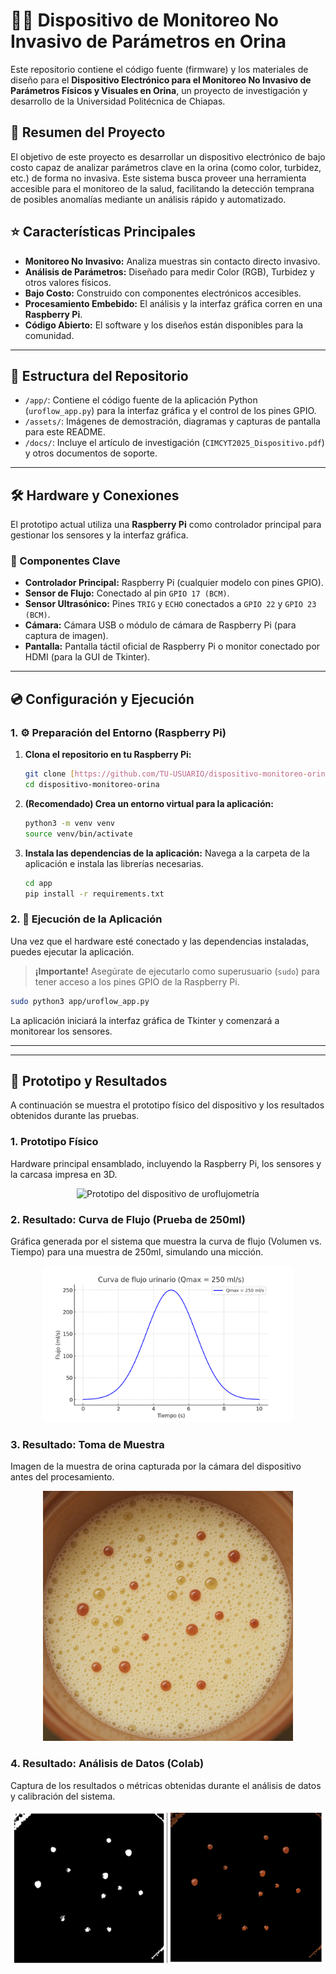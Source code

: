 # 🔬💧 Dispositivo de Monitoreo No Invasivo de Parámetros en Orina

Este repositorio contiene el código fuente (firmware) y los materiales de diseño para el **Dispositivo Electrónico para el Monitoreo No Invasivo de Parámetros Físicos y Visuales en Orina**, un proyecto de investigación y desarrollo de la Universidad Politécnica de Chiapas.

## 📜 Resumen del Proyecto

El objetivo de este proyecto es desarrollar un dispositivo electrónico de bajo costo capaz de analizar parámetros clave en la orina (como color, turbidez, etc.) de forma no invasiva. Este sistema busca proveer una herramienta accesible para el monitoreo de la salud, facilitando la detección temprana de posibles anomalías mediante un análisis rápido y automatizado.

## ⭐ Características Principales

* **Monitoreo No Invasivo:** Analiza muestras sin contacto directo invasivo.
* **Análisis de Parámetros:** Diseñado para medir Color (RGB), Turbidez y otros valores físicos.
* **Bajo Costo:** Construido con componentes electrónicos accesibles.
* **Procesamiento Embebido:** El análisis y la interfaz gráfica corren en una **Raspberry Pi**.
* **Código Abierto:** El software y los diseños están disponibles para la comunidad.

---

## 📂 Estructura del Repositorio

* `/app/`: Contiene el código fuente de la aplicación Python (`uroflow_app.py`) para la interfaz gráfica y el control de los pines GPIO.
* `/assets/`: Imágenes de demostración, diagramas y capturas de pantalla para este README.
* `/docs/`: Incluye el artículo de investigación (`CIMCYT2025_Dispositivo.pdf`) y otros documentos de soporte.

---

## 🛠️ Hardware y Conexiones

El prototipo actual utiliza una **Raspberry Pi** como controlador principal para gestionar los sensores y la interfaz gráfica.

### 🔌 Componentes Clave

* **Controlador Principal:** Raspberry Pi (cualquier modelo con pines GPIO).
* **Sensor de Flujo:** Conectado al pin `GPIO 17 (BCM)`.
* **Sensor Ultrasónico:** Pines `TRIG` y `ECHO` conectados a `GPIO 22` y `GPIO 23 (BCM)`.
* **Cámara:** Cámara USB o módulo de cámara de Raspberry Pi (para captura de imagen).
* **Pantalla:** Pantalla táctil oficial de Raspberry Pi o monitor conectado por HDMI (para la GUI de Tkinter).

---

## 💿 Configuración y Ejecución

### 1. ⚙️ Preparación del Entorno (Raspberry Pi)

1.  **Clona el repositorio en tu Raspberry Pi:**
    ```bash
    git clone [https://github.com/TU-USUARIO/dispositivo-monitoreo-orina.git](https://github.com/TU-USUARIO/dispositivo-monitoreo-orina.git)
    cd dispositivo-monitoreo-orina
    ```

2.  **(Recomendado) Crea un entorno virtual para la aplicación:**
    ```bash
    python3 -m venv venv
    source venv/bin/activate
    ```

3.  **Instala las dependencias de la aplicación:**
    Navega a la carpeta de la aplicación e instala las librerías necesarias.
    ```bash
    cd app
    pip install -r requirements.txt
    ```

### 2. 🚀 Ejecución de la Aplicación

Una vez que el hardware esté conectado y las dependencias instaladas, puedes ejecutar la aplicación.

> **¡Importante!** Asegúrate de ejecutarlo como superusuario (`sudo`) para tener acceso a los pines GPIO de la Raspberry Pi.

```bash
sudo python3 app/uroflow_app.py
```

La aplicación iniciará la interfaz gráfica de Tkinter y comenzará a monitorear los sensores.

---

---

## 🔬 Prototipo y Resultados

A continuación se muestra el prototipo físico del dispositivo y los resultados obtenidos durante las pruebas.

### 1. Prototipo Físico
Hardware principal ensamblado, incluyendo la Raspberry Pi, los sensores y la carcasa impresa en 3D.

<p align="center">
  <img src="assets/prototipo_hardware.png" alt="Prototipo del dispositivo de uroflujometría" width="300">
</p>

### 2. Resultado: Curva de Flujo (Prueba de 250ml)
Gráfica generada por el sistema que muestra la curva de flujo (Volumen vs. Tiempo) para una muestra de 250ml, simulando una micción.

<p align="center">
  <img src="assets/curva_flujo_250ml.png" alt="Curva de flujo de 250ml" width="400">
</p>

### 3. Resultado: Toma de Muestra
Imagen de la muestra de orina capturada por la cámara del dispositivo antes del procesamiento.
<p align="center">
  <img src="assets/resultados_colab.jpg" alt="Resultados del análisis visual de la orina" width="400">
</p>

### 4. Resultado: Análisis de Datos (Colab)
Captura de los resultados o métricas obtenidas durante el análisis de datos y calibración del sistema.

<p align="center">
  <img src="assets/analisis_visual_orina.png" alt="Resultados de pruebas en Colab" width="500">
</p>
